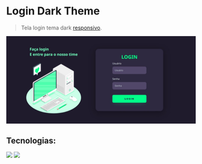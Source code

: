 # Login Dark Theme

> Tela login tema dark [responsivo](#responsivo).


![imagem](https://github.com/vanvilas/login-dark-theme/blob/main/tela_login_dark_theme.jpeg)


## Tecnologias:

<img src="https://img.shields.io/badge/HTML-239120?style=for-the-badge&logo=html5&logoColor=white"> <img src="https://img.shields.io/badge/CSS-239120?&style=for-the-badge&logo=css3&logoColor=white">
